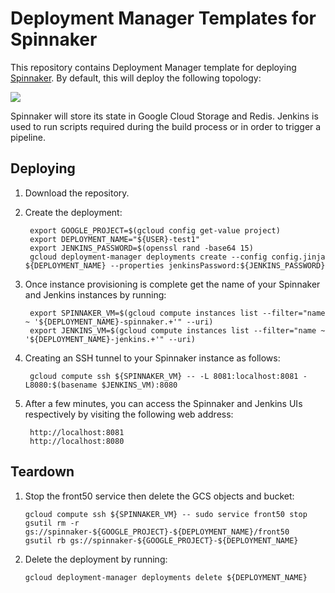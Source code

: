 # Deployment Manager Templates for Spinnaker

This repository contains Deployment Manager template for deploying [Spinnaker](http://www.spinnaker.io/).
By default, this will deploy the following topology:

![](images/spinnaker-arch.png)

Spinnaker will store its state in Google Cloud Storage and Redis. Jenkins
is used to run scripts required during the build process or in order to trigger
a pipeline.

## Deploying

1. Download the repository.
1. Create the deployment:

        export GOOGLE_PROJECT=$(gcloud config get-value project)
        export DEPLOYMENT_NAME="${USER}-test1"
        export JENKINS_PASSWORD=$(openssl rand -base64 15)
        gcloud deployment-manager deployments create --config config.jinja ${DEPLOYMENT_NAME} --properties jenkinsPassword:${JENKINS_PASSWORD}

1. Once instance provisioning is complete get the name of your Spinnaker and Jenkins instances by
   running:

        export SPINNAKER_VM=$(gcloud compute instances list --filter="name ~ '${DEPLOYMENT_NAME}-spinnaker.+'" --uri)
        export JENKINS_VM=$(gcloud compute instances list --filter="name ~ '${DEPLOYMENT_NAME}-jenkins.+'" --uri)

1. Creating an SSH tunnel to your Spinnaker instance as follows:

        gcloud compute ssh ${SPINNAKER_VM} -- -L 8081:localhost:8081 -L8080:$(basename $JENKINS_VM):8080

1. After a few minutes, you can access the Spinnaker and Jenkins UIs respectively by visiting the following web address:

        http://localhost:8081
        http://localhost:8080

## Teardown

1. Stop the front50 service then delete the GCS objects and bucket:

       gcloud compute ssh ${SPINNAKER_VM} -- sudo service front50 stop
       gsutil rm -r gs://spinnaker-${GOOGLE_PROJECT}-${DEPLOYMENT_NAME}/front50
       gsutil rb gs://spinnaker-${GOOGLE_PROJECT}-${DEPLOYMENT_NAME}

1. Delete the deployment by running:

       gcloud deployment-manager deployments delete ${DEPLOYMENT_NAME}
